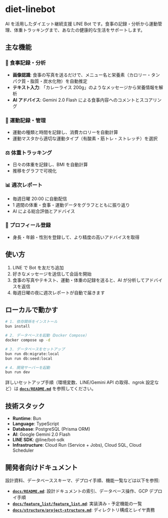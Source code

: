 # diet-linebot

AI を活用したダイエット継続支援 LINE Bot です。食事の記録・分析から運動管理、体重トラッキングまで、あなたの健康的な生活をサポートします。

## 主な機能

### 📸 食事記録・分析
- **画像認識**: 食事の写真を送るだけで、メニュー名と栄養素（カロリー・タンパク質・脂質・炭水化物）を自動推定
- **テキスト入力**: 「カレーライス 200g」のようなメッセージから栄養情報を解析
- **AI アドバイス**: Gemini 2.0 Flash による食事内容へのコメントとスコアリング

### 🏃 運動記録・管理
- 運動の種類と時間を記録し、消費カロリーを自動計算
- 運動マスタから適切な運動タイプ（有酸素・筋トレ・ストレッチ）を選択

### ⚖️ 体重トラッキング
- 日々の体重を記録し、BMI を自動計算
- 推移をグラフで可視化

### 📊 週次レポート
- 毎週日曜 20:00 に自動配信
- 1 週間の体重・食事・運動データをグラフとともに振り返り
- AI による総合評価とアドバイス

### 🎯 プロフィール登録
- 身長・年齢・性別を登録して、より精度の高いアドバイスを取得

## 使い方

1. LINE で Bot を友だち追加
2. 好きなメッセージを送信して会話を開始
3. 食事の写真やテキスト、運動・体重の記録を送ると、AI が分析してアドバイスを返信
4. 毎週日曜の夜に週次レポートが自動で届きます

## ローカルで動かす

```bash
# 1. 依存関係をインストール
bun install

# 2. データベースを起動（Docker Compose）
docker compose up -d

# 3. データベースをセットアップ
bun run db:migrate:local
bun run db:seed:local

# 4. 開発サーバーを起動
bun run dev
```

詳しいセットアップ手順（環境変数、LINE/Gemini API の取得、ngrok 設定など）は **[`docs/README.md`](./docs/README.md)** を参照してください。

## 技術スタック

- **Runtime**: Bun
- **Language**: TypeScript
- **Database**: PostgreSQL (Prisma ORM)
- **AI**: Google Gemini 2.0 Flash
- **LINE SDK**: @line/bot-sdk
- **Infrastructure**: Cloud Run (Service + Jobs), Cloud SQL, Cloud Scheduler

## 開発者向けドキュメント

設計資料、データベーススキーマ、デプロイ手順、機能一覧などは以下を参照:

- **[`docs/README.md`](./docs/README.md)**: 設計ドキュメントの索引、データベース操作、GCP デプロイ手順
- **[`docs/feature_list/feature_list.md`](./docs/feature_list/feature_list.md)**: 実装済み・予定機能の一覧
- **[`docs/structure/project-structure.md`](./docs/structure/project-structure.md)**: ディレクトリ構成とレイヤ責務
